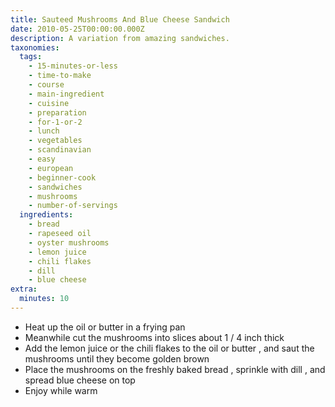```yaml
---
title: Sauteed Mushrooms And Blue Cheese Sandwich
date: 2010-05-25T00:00:00.000Z
description: A variation from amazing sandwiches.
taxonomies:
  tags:
    - 15-minutes-or-less
    - time-to-make
    - course
    - main-ingredient
    - cuisine
    - preparation
    - for-1-or-2
    - lunch
    - vegetables
    - scandinavian
    - easy
    - european
    - beginner-cook
    - sandwiches
    - mushrooms
    - number-of-servings
  ingredients:
    - bread
    - rapeseed oil
    - oyster mushrooms
    - lemon juice
    - chili flakes
    - dill
    - blue cheese
extra:
  minutes: 10
---
```

 - Heat up the oil or butter in a frying pan
 - Meanwhile cut the mushrooms into slices about 1 / 4 inch thick
 - Add the lemon juice or the chili flakes to the oil or butter , and saut the mushrooms until they become golden brown
 - Place the mushrooms on the freshly baked bread , sprinkle with dill , and spread blue cheese on top
 - Enjoy while warm

